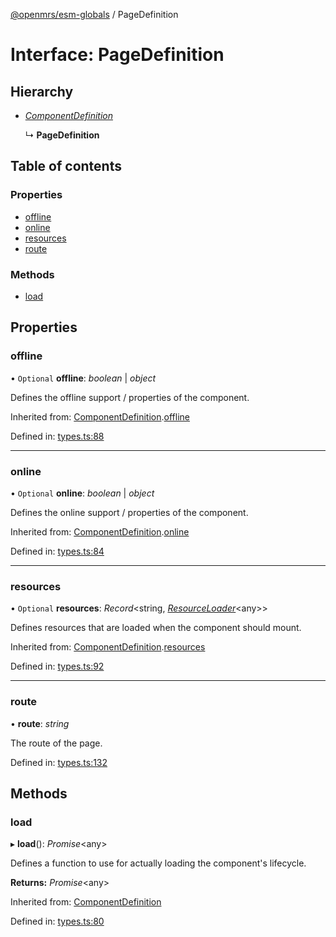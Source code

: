 [@openmrs/esm-globals](../API.md) / PageDefinition

# Interface: PageDefinition

## Hierarchy

- [*ComponentDefinition*](componentdefinition.md)

  ↳ **PageDefinition**

## Table of contents

### Properties

- [offline](pagedefinition.md#offline)
- [online](pagedefinition.md#online)
- [resources](pagedefinition.md#resources)
- [route](pagedefinition.md#route)

### Methods

- [load](pagedefinition.md#load)

## Properties

### offline

• `Optional` **offline**: *boolean* \| *object*

Defines the offline support / properties of the component.

Inherited from: [ComponentDefinition](componentdefinition.md).[offline](componentdefinition.md#offline)

Defined in: [types.ts:88](https://github.com/openmrs/openmrs-esm-core/blob/master/packages/framework/esm-globals/src/types.ts#L88)

___

### online

• `Optional` **online**: *boolean* \| *object*

Defines the online support / properties of the component.

Inherited from: [ComponentDefinition](componentdefinition.md).[online](componentdefinition.md#online)

Defined in: [types.ts:84](https://github.com/openmrs/openmrs-esm-core/blob/master/packages/framework/esm-globals/src/types.ts#L84)

___

### resources

• `Optional` **resources**: *Record*<string, [*ResourceLoader*](resourceloader.md)<any\>\>

Defines resources that are loaded when the component should mount.

Inherited from: [ComponentDefinition](componentdefinition.md).[resources](componentdefinition.md#resources)

Defined in: [types.ts:92](https://github.com/openmrs/openmrs-esm-core/blob/master/packages/framework/esm-globals/src/types.ts#L92)

___

### route

• **route**: *string*

The route of the page.

Defined in: [types.ts:132](https://github.com/openmrs/openmrs-esm-core/blob/master/packages/framework/esm-globals/src/types.ts#L132)

## Methods

### load

▸ **load**(): *Promise*<any\>

Defines a function to use for actually loading the component's lifecycle.

**Returns:** *Promise*<any\>

Inherited from: [ComponentDefinition](componentdefinition.md)

Defined in: [types.ts:80](https://github.com/openmrs/openmrs-esm-core/blob/master/packages/framework/esm-globals/src/types.ts#L80)
